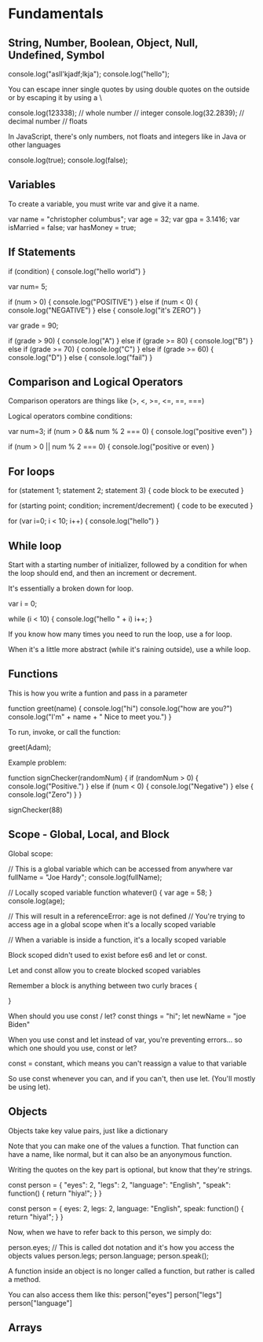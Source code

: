 # Fundamentals #

## String, Number, Boolean, Object, Null, Undefined, Symbol ##

console.log("asll'kjadf;lkja");
console.log("hello");

You can escape inner single quotes by using double quotes on the outside or by escaping it by using a \

console.log(123338); // whole number // integer
console.log(32.2839); // decimal number // floats

In JavaScript, there's only numbers, not floats and integers like in Java or other languages

console.log(true);
console.log(false);

## Variables ##

To create a variable, you must write var and give it a name.

var name = "christopher columbus";
var age = 32;
var gpa = 3.1416;
var isMarried = false;
var hasMoney = true;

## If Statements ##

if (condition) {
  console.log("hello world")
}

var num= 5;

if (num > 0) {
  console.log("POSITIVE")
} else if (num < 0) {
  console.log("NEGATIVE")
} else {
  console.log("it's ZERO")
}

var grade = 90;

if (grade > 90) {
  console.log("A")
} else if (grade >= 80) {
  console.log("B")
} else if (grade >= 70) {
  console.log("C")
} else if (grade >= 60) {
  console.log("D")
} else {
  console.log("fail")
}

## Comparison and Logical Operators ##
Comparison operators are things like (>, <, >=, <=, ==, ===)

Logical operators combine conditions:

var num=3;
if (num > 0 && num % 2 === 0) {
  console.log("positive even")
}

if (num > 0 || num % 2 === 0) {
  console.log("positive or even)
}


## For loops ##
for (statement 1; statement 2; statement 3) {
  code block to be executed
}

for (starting point; condition; increment/decrement) {
  code to be executed
}

for (var i=0; i < 10; i++) {
  console.log("hello")
}


## While loop ##
Start with a starting number of initializer, followed by a condition for when the loop should end, and then an increment or decrement.

It's essentially a broken down for loop.

var i = 0;

while (i < 10) {
  console.log("hello " + i)
  i++;
}

If you know how many times you need to run the loop, use a for loop.

When it's a little more abstract (while it's raining outside), use a while loop.

## Functions ##
This is how you write a funtion and pass in a parameter

function greet(name) {
  console.log("hi")
  console.log("how are you?")
  console.log("I'm" + name + " Nice to meet you.")
}

To run, invoke, or call the function:

greet(Adam);

Example problem:

function signChecker(randomNum) {
  if (randomNum > 0) {
    console.log("Positive.")
  } else if (num < 0) {
    console.log("Negative")
  } else {
    console.log("Zero")
  }
}

signChecker(88)

## Scope - Global, Local, and Block ##
Global scope:

// This is a global variable which can be accessed from anywhere
var fullName = "Joe Hardy";
console.log(fullName);

// Locally scoped variable
function whatever() {
  var age = 58;
}
console.log(age);

// This will result in a referenceError: age is not defined
// You're trying to access age in a global scope when it's a locally scoped variable

// When a variable is inside a function, it's a locally scoped variable

Block scoped didn't used to exist before es6 and let or const.

Let and const allow you to create blocked scoped variables

Remember a block is anything between two curly braces
{

}

When should you use const / let?
const things = "hi";
let newName = "joe Biden"

When you use const and let instead of var, you're preventing errors... so which one should you use, const or let?

const = constant, which means you can't reassign a value to that variable

So use const whenever you can, and if you can't, then use let. (You'll mostly be using let).

## Objects ##
Objects take key value pairs, just like a dictionary

Note that you can make one of the values a function. That function can have a name, like normal, but it can also be an anyonymous function.

Writing the quotes on the key part is optional, but know that they're strings.

const person = {
  "eyes": 2,
  "legs": 2,
  "language": "English",
  "speak": function() {
    return "hiya!";
  }
}

const person = {
  eyes: 2,
  legs: 2,
  language: "English",
  speak: function() {
    return "hiya!";
  }
}

Now, when we have to refer back to this person, we simply do:

person.eyes; // This is called dot notation and it's how you access the objects values
person.legs;
person.language;
person.speak();

A function inside an object is no longer called a function, but rather is called a method.

You can also access them like this:
person["eyes"]
person["legs"]
person["language"]

## Arrays ##

